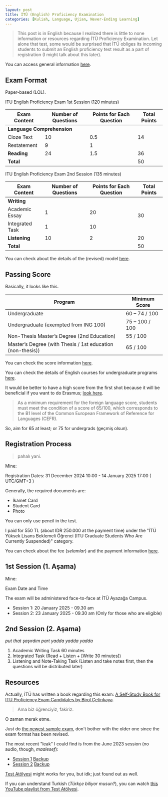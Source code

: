 ```yaml
---
layout: post
title: İTÜ (English) Proficiency Examination
categories: [Kuliah, Language, Ujian, Never-Ending Learning]
---
```


> This post is in English because I realized there is little to none information or resources regarding İTÜ Proficiency Examination. Let alone that test, some would be surprised that İTÜ obliges its incoming students to submit an English proficiency test result as a part of registration (I might talk about this later).

You can access general information [here](https://www.sis.itu.edu.tr/onkayitlar/english_exam/index_en.php).

## Exam Format

Paper-based (LOL).

ITU English Proficiency Exam 1st Session (120 minutes)

<table><thead>
  <tr>
    <th>Exam Content</th>
    <th>Number of Questions</th>
    <th>Points for Each Question</th>
    <th>Total Points</th>
  </tr></thead>
<tbody>
  <tr>
    <td colspan="3"><b>Language Comprehension</b></td>
    <td rowspan="3">14</td>
  </tr>
  <tr>
    <td>Cloze Text</td>
    <td>10</td>
    <td>0.5</td>
  </tr>
  <tr>
    <td>Restatement</td>
    <td>9</td>
    <td>1</td>
  </tr>
  <tr>
    <td><b>Reading</b></td>
    <td>24</td>
    <td>1.5</td>
    <td>36</td>
  </tr>
  <tr>
    <td colspan="3"><b>Total</b></td>
    <td>50</td>
  </tr>
</tbody>
</table>

ITU English Proficiency Exam 2nd Session (135 minutes)

<table><thead>
  <tr>
    <th>Exam Content</th>
    <th>Number of Questions</th>
    <th>Points for Each Question</th>
    <th>Total Points</th>
  </tr></thead>
<tbody>
  <tr>
    <td colspan="3"><b>Writing</b></td>
    <td rowspan="3">30</td>
  </tr>
  <tr>
    <td>Academic Essay</td>
    <td>1</td>
    <td>20</td>
  </tr>
  <tr>
    <td>Integrated Task</td>
    <td>1</td>
    <td>10</td>
  </tr>
  <tr>
    <td><b>Listening</b></td>
    <td>10</td>
    <td>2</td>
    <td>20</td>
  </tr>
  <tr>
    <td colspan="3"><b>Total</b></td>
    <td>50</td>
  </tr>
</tbody>
</table>

You can check about the details of the (revised) model [here](https://ydy.itu.edu.tr/en/programs/undergraduate-preparatory-program/proficiency-exam).

## Passing Score

Basically, it looks like this.

| Program                                                    | Minimum Score  |
|------------------------------------------------------------|----------------|
| Undergraduate                                              | 60 – 74 / 100  |
| Undergraduate (exempted from ING 100)                      | 75 – 100 / 100 |
| Non-Thesis Master’s Degree (2nd Education)                 | 55 / 100       |
| Master’s Degree (with Thesis / 1st education (non-thesis)) | 65 / 100       |

You can check the score information [here](https://www.sis.itu.edu.tr/EN/regulations/valid-english-tests-and-minimum-scores.php).

You can check the details of English courses for undergraduate programs [here](https://ydy.itu.edu.tr/en/programs/advanced-english).

It would be better to have a high score from the first shot because it will be beneficial if you want to do Erasmus; [look here](https://erasmus.itu.edu.tr/en/student-mobility-for-studies/ka131-program_countries/outgoing/application).

> As a minimum requirement for the foreign language score, students must meet the condition of a score of 65/100, which corresponds to the B1 level of the Common European Framework of Reference for Languages (CEFR).

So, aim for 65 at least; or 75 for undergrads (geçmiş olsun).

## Registration Process

> pahalı yani.

Mine:

Registration Dates: 31 December 2024 10:00 - 14 January 2025 17:00 ( UTC/GMT+3 )

Generally, the required documents are:

- İkamet Card
- Student Card
- Photo

You can only use pencil in the test.

I paid for 550 TL (about IDR 250.000 at the payment time) under the "İTÜ Yüksek Lisans Beklemeli Öğrenci (ITU Graduate Students Who Are Currently Suspended)" category.

You can check about the fee (*selamlar*) and the payment information [here](https://www.sis.itu.edu.tr/onkayitlar/english_exam/basvuru/index.php?islem=sinav_ucreti).

## 1st Session (1. Aşama)

Mine:

Exam Date and Time

The exam will be administered face-to-face at İTÜ Ayazağa Campus.

- Session 1: 20 January 2025 - 09.30 am
- Session 2: 23 January 2025 - 09.30 am (Only for those who are eligible)

## 2nd Session (2. Aşama)

*put that şaşırdım part yadda yadda yadda*

1. Academic Writing Task 60 minutes
2. Integrated Task (Read + Listen + [Write 30 minutes])
3. Listening and Note-Taking Task (Listen and take notes first, then the questions will be distributed later)

## Resources

Actually, İTÜ has written a book regarding this exam: [A Self-Study Book for ITU Proficiency Exam Candidates by Birol Çetinkaya](https://www.ituvakif.com.tr/proficiency-wizard-a-self-study-book-for-itu-proficiency-exam-candidates).

> Ama biz öğrenciyiz, fakiriz.

O zaman merak etme.

Just do [the newest sample exam](https://ydy.itu.edu.tr/docs/librariesprovider95/default-document-library/sample-exam.zip?sfvrsn=dd1e5654_0), don't bother with the older one since the exam format has been revised.

The most recent "leak" I could find is from the June 2023 session (no audio, though, *maalesef*):

- [Session 1](https://www.scribd.com/document/712503292/ITU-SFL-2023-2024-MOCK-PROFICIENCY-SESSION-I-JUNE-2023-EXAM-2) [Backup](nanti)
- [Session 2](https://www.scribd.com/document/703597709/ITU-SFL-2023-2024-MOCK-PROFICIENCY-SESSION-II-JUNE-2023-EXAM-2) [Backup](nanti)

[Test Atölyesi](https://www.testatolyesi.com/) might works for you, but idk; just found out as well.

If you can understand Turkish (*Türkçe biliyor musun?*), you can watch [this YouTube playlist from Test Atölyesi](https://www.youtube.com/playlist?list=PL2bn6xXECq8UMjqjBSCIvGYwLFknHhJ1I).
